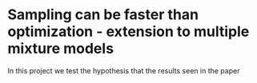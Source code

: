 # Sampling can be faster than optimization - extension to multiple mixture models
In this project we test the hypothesis that the results seen in the paper 

